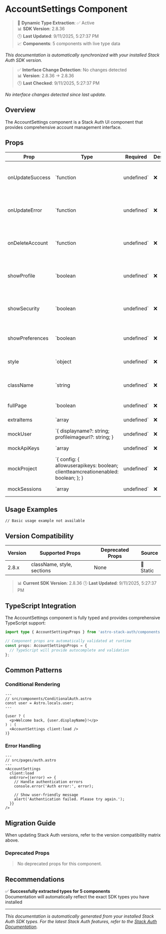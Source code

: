# AccountSettings Component

> 🔄 **Dynamic Type Extraction**: ✅ Active  
> 📊 **SDK Version**: 2.8.36  
> 🕒 **Last Updated**: 9/11/2025, 5:27:37 PM  
> 📈 **Components**: 5 components with live type data

*This documentation is automatically synchronized with your installed Stack Auth SDK version.*

> ✅ **Interface Change Detection**: No changes detected  
> 📊 **Version**: 2.8.36 → 2.8.36  
> 🕒 **Last Checked**: 9/11/2025, 5:27:37 PM

*No interface changes detected since last update.*

## Overview

The AccountSettings component is a Stack Auth UI component that provides comprehensive account management interface.



## Props

| Prop | Type | Required | Description | Source |
|------|------|----------|-------------|--------|
| onUpdateSuccess | `function | undefined` | ❌ | Callback function called when profile update succeeds | 📝 Static |
| onUpdateError | `function | undefined` | ❌ | Callback function called when profile update fails | 📝 Static |
| onDeleteAccount | `function | undefined` | ❌ | Callback function called when user deletes their account | 📝 Static |
| showProfile | `boolean | undefined` | ❌ | Whether to show the profile settings section | 📝 Static |
| showSecurity | `boolean | undefined` | ❌ | Whether to show the security settings section | 📝 Static |
| showPreferences | `boolean | undefined` | ❌ | Whether to show the preferences section | 📝 Static |
| style | `object | undefined` | ❌ | Custom CSS styles for the component | 📝 Static |
| className | `string | undefined` | ❌ | CSS class name for custom styling | 📝 Static |
| fullPage | `boolean | undefined` | ❌ | fullPage property | 🔄 Dynamic |
| extraItems | `array | undefined` | ❌ | extraItems property | 🔄 Dynamic |
| mockUser | `{ displayname?: string; profileimageurl?: string; } | undefined` | ❌ | mockUser property | 🔄 Dynamic |
| mockApiKeys | `array | undefined` | ❌ | mockApiKeys property | 🔄 Dynamic |
| mockProject | `{ config: { allowuserapikeys: boolean; clientteamcreationenabled: boolean; }; } | undefined` | ❌ | mockProject property | 🔄 Dynamic |
| mockSessions | `array | undefined` | ❌ | mockSessions property | 🔄 Dynamic |

## Usage Examples

```astro
// Basic usage example not available
```

## Version Compatibility

| Version | Supported Props | Deprecated Props | Source |
|---------|-----------------|------------------|--------|
| 2.8.x | className, style, sections | None | 📝 Static |

> 📊 **Current SDK Version**: 2.8.36
> 🕒 **Last Updated**: 9/11/2025, 5:27:37 PM


## TypeScript Integration

The AccountSettings component is fully typed and provides comprehensive TypeScript support:

```typescript
import type { AccountSettingsProps } from 'astro-stack-auth/components';

// Component props are automatically validated at runtime
const props: AccountSettingsProps = {
  // TypeScript will provide autocomplete and validation
};
```

## Common Patterns

### Conditional Rendering

```astro
---
// src/components/ConditionalAuth.astro
const user = Astro.locals.user;
---

{user ? (
  <p>Welcome back, {user.displayName}!</p>
) : (
  <AccountSettings client:load />
)}
```

### Error Handling

```astro
---
// src/pages/auth.astro
---
<AccountSettings
  client:load
  onError={(error) => {
    // Handle authentication errors
    console.error('Auth error:', error);
    
    // Show user-friendly message
    alert('Authentication failed. Please try again.');
  }}
/>
```

## Migration Guide

When updating Stack Auth versions, refer to the version compatibility matrix above. 

### Deprecated Props

> No deprecated props for this component.


## Recommendations

✅ **Successfully extracted types for 5 components**  
Documentation will automatically reflect the exact SDK types you have installed



---

*This documentation is automatically generated from your installed Stack Auth SDK types. For the latest Stack Auth features, refer to the [Stack Auth Documentation](https://docs.stack-auth.com/).*
